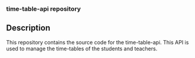 ### time-table-api repository

## Description
This repository contains the source code for the time-table-api. This API is used to manage the time-tables of the students and teachers.



